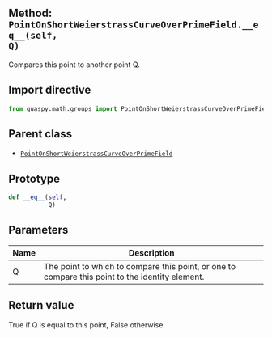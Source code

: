 ## Method: <code>PointOnShortWeierstrassCurveOverPrimeField.\_\_eq\_\_(self, Q)</code>
Compares this point to another point Q.

## Import directive
```python
from quaspy.math.groups import PointOnShortWeierstrassCurveOverPrimeField
```

## Parent class
- [<code>PointOnShortWeierstrassCurveOverPrimeField</code>](../PointOnShortWeierstrassCurveOverPrimeField.md)

## Prototype
```python
def __eq__(self,
           Q)
```

## Parameters
| <b>Name</b> | <b>Description</b> |
| ----------- | ------------------ |
| Q | The point to which to compare this point, or one to compare this point to the identity element. |

## Return value
True if Q is equal to this point, False otherwise.

